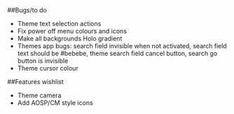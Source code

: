 ##Bugs/to do
* Theme text selection actions
* Fix power off menu colours and icons
* Make all backgrounds Holo gradient
* Themes app bugs: search field invisible when not activated, search field text should be #bebebe, theme search field cancel button, search go button is invisible
* Theme cursor colour

##Features wishlist
* Theme camera
* Add AOSP/CM style icons
